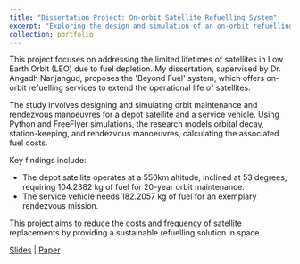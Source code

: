 ```yaml
---
title: "Dissertation Project: On-orbit Satellite Refuelling System"
excerpt: "Exploring the design and simulation of an on-orbit refuelling system to extend satellite lifetimes in Low Earth Orbit (LEO).<br/><img src='/images/depot_decay.PNG'>"
collection: portfolio
---
```


This project focuses on addressing the limited lifetimes of satellites in Low Earth Orbit (LEO) due to fuel depletion. My dissertation, supervised by Dr. Angadh Nanjangud, proposes the 'Beyond Fuel' system, which offers on-orbit refuelling services to extend the operational life of satellites.

The study involves designing and simulating orbit maintenance and rendezvous manoeuvres for a depot satellite and a service vehicle. Using Python and FreeFlyer simulations, the research models orbital decay, station-keeping, and rendezvous manoeuvres, calculating the associated fuel costs.

Key findings include:

- The depot satellite operates at a 550km altitude, inclined at 53 degrees, requiring 104.2382 kg of fuel for 20-year orbit maintenance.
- The service vehicle needs 182.2057 kg of fuel for an exemplary rendezvous mission.

This project aims to reduce the costs and frequency of satellite replacements by providing a sustainable refuelling solution in space.

[Slides](https://Joosty.github.io/files/Beyond_Fuel_Presentation.pdf) | [Paper](https://Joosty.github.io/files/Joost_Hubbard_Individual_Detailed_Design_Report.pdf)
